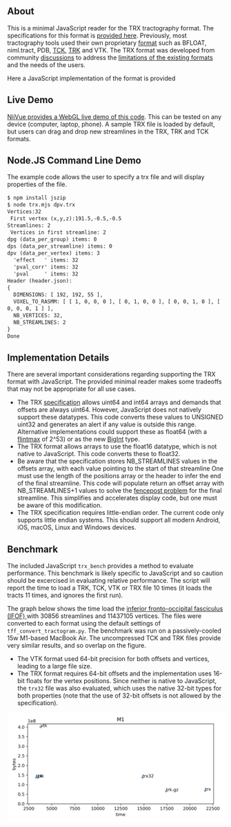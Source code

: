 ## About

This is a minimal JavaScript reader for the TRX tractography format. The specifications for this format is [provided here](https://github.com/frheault/tractography_file_format/blob/master/trx_file_memmap/specifications.md). Previously, most tractography tools used their own proprietary [format](https://www.nitrc.org/plugins/mwiki/index.php/surfice:MainPage#Supported_Formats) such as BFLOAT, niml.tract, PDB, [TCK](https://mrtrix.readthedocs.io/en/latest/getting_started/image_data.html#tracks-file-format-tck), [TRK](http://trackvis.org/docs/?subsect=fileformat) and VTK. The TRX format was developed from community [discussions](https://github.com/nipy/nibabel/issues/942) to address the [limitations of the existing formats](https://docs.google.com/document/d/1GOOlG42rB7dlJizu2RfaF5XNj_pIaVl_6rtBSUhsgbE/edit#heading=h.c6igqydj1hrf) and the needs of the users. 

Here a JavaScript implementation of the format is provided

## Live Demo

[NiiVue provides a WebGL live demo of this code](https://niivue.github.io/niivue/features/tracts.html). This can be tested on any device (computer, laptop, phone). A sample TRX file is loaded by default, but users can drag and drop new streamlines in the TRX, TRK and TCK formats.

## Node.JS Command Line Demo

The example code allows the user to specify a trx file and will display properties of the file.

```
$ npm install jszip
$ node trx.mjs dpv.trx
Vertices:32
 First vertex (x,y,z):191.5,-0.5,-0.5
Streamlines: 2
 Vertices in first streamline: 2
dpg (data_per_group) items: 0
dps (data_per_streamline) items: 0
dpv (data_per_vertex) items: 3
  'effect   ' items: 32
  'pval_corr' items: 32
  'pval     ' items: 32
Header (header.json):
{
  DIMENSIONS: [ 192, 192, 55 ],
  VOXEL_TO_RASMM: [ [ 1, 0, 0, 0 ], [ 0, 1, 0, 0 ], [ 0, 0, 1, 0 ], [ 0, 0, 0, 1 ] ],
  NB_VERTICES: 32,
  NB_STREAMLINES: 2
}
Done
```

## Implementation Details

There are several important considerations regarding supporting the TRX format with JavaScript. The provided minimal reader makes some tradeoffs that may not be appropriate for all use cases.

 - The TRX [specification](https://github.com/frheault/tractography_file_format/blob/master/trx_file_memmap/specifications.md) allows uint64 and int64 arrays and demands that offsets are always uint64. However, JavaScript does not natively support these datatypes. This code converts these values to UNSIGNED uint32 and generates an alert if any value is outside this range. Alternative implementations could support these as float64 (with a [flintmax](https://www.mathworks.com/help/matlab/ref/flintmax.html) of 2^53) or as the new [BigInt](https://www.smashingmagazine.com/2019/07/essential-guide-javascript-newest-data-type-bigint/) type.
 - The TRX format allows arrays to use the float16 datatype, which is not native to JavaScript. This code converts these to float32.
 - Be aware that the specification stores NB_STREAMLINES values in the offsets array, with each value pointing to the start of that streamline One must use the length of the positions array or the header to infer the end of the final streamline. This code will populate return an offset array with NB_STREAMLINES+1 values to solve the [fencepost problem](https://icarus.cs.weber.edu/~dab/cs1410/textbook/3.Control/fencepost.html) for the final streamline. This simplifies and accelerates display code, but one must be aware of this modification.
 - The TRX specification requires little-endian order. The current code only supports little endian systems. This should support all modern Android, iOS, macOS, Linux and Windows devices.

## Benchmark

The included JavaScript `trx_bench` provides a method to evaluate performance. This benchmark is likely specific to JavaScript and so caution should be excercised in evaluating relative performance. The script will report the time to load a TRK, TCK, VTK or TRX file 10 times (it loads the tracts 11 times, and ignores the first run).

The graph below shows the time load the [inferior fronto-occipital fasciculus (IFOF) ](https://brain.labsolver.org/hcp_trk_atlas.html) with 30856 streamlines and 11437105 vertices. The files were converted to each format using the default settings of `tff_convert_tractogram.py`. The benchmark was run on a passively-cooled 15w M1-based MacBook Air. The uncompressed TCK and TRK files provide very similar results, and so overlap on the figure. 

 - The VTK format used 64-bit precision for both offsets and vertices, leading to a large file size.
 - The TRX format requires 64-bit offsets and the implementation uses 16-bit floats for the vertex positions. Since neither is native to JavaScript, the `trx32` file was also evaluated, which uses the native 32-bit types for both properties (note that the use of 32-bit offsets is not allowed by the specification).

![M1 Performance](M1.png)
